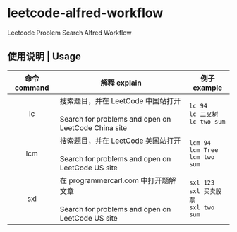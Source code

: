 # leetcode-alfred-workflow
Leetcode Problem Search Alfred Workflow

## 使用说明 | Usage
| 命令 command | 解释 explain | 例子 example |
| :---------: | ----------- | ------------ |
| lc | 搜索题目，并在 LeetCode 中国站打开<br><br>Search for problems and open on LeetCode China site | ```lc 94```<br>```lc 二叉树```<br>```lc two sum``` |
| lcm | 搜索题目，并在 LeetCode 美国站打开<br><br>Search for problems and open on LeetCode US site | ```lcm 94```<br>```lcm Tree```<br>```lcm two sum``` |
| sxl | 在 programmercarl.com 中打开题解文章<br><br>Search for problems and open on LeetCode US site | ```sxl 123```<br>```sxl 买卖股票```<br>```sxl two sum``` |
